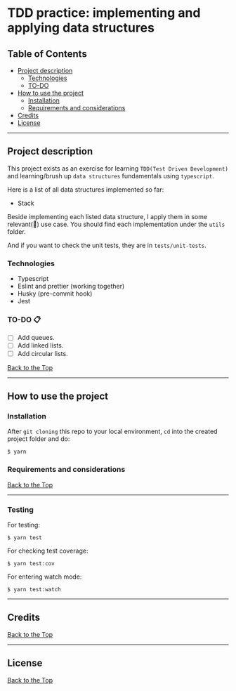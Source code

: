 # TDD practice: implementing and applying data structures

## Table of Contents

- [Project description](#project-description)
  - [Technologies](#technologies)
  - [TO-DO](#to-do)
- [How to use the project](#how-to-use-the-project)
  - [Installation](#installation)
  - [Requirements and considerations](#requirements-and-considerations)
- [Credits](#credits)
- [License](#license)

---

## Project description

This project exists as an exercise for learning `TDD(Test Driven Development)` and learning/brush up `data structures` fundamentals using `typescript`.

Here is a list of all data structures implemented so far:

- Stack

Beside implementing each listed data structure, I apply them in some relevant(🤔) use case. You should find each implementation under the `utils` folder.

And if you want to check the unit tests, they are in `tests/unit-tests`.

### Technologies

- Typescript
- Eslint and prettier (working together)
- Husky (pre-commit hook)
- Jest

### TO-DO 📋

- [ ] Add queues.
- [ ] Add linked lists.
- [ ] Add circular lists.

[Back to the Top](#table-of-contents)

---

## How to use the project

### Installation

After `git cloning` this repo to your local environment, `cd` into the created project folder and do:

```
$ yarn

```

### Requirements and considerations

[Back to the Top](#table-of-contents)

---

### Testing

For testing:

```
$ yarn test
```

For checking test coverage:

```
$ yarn test:cov
```

For entering watch mode:

```
$ yarn test:watch
```

---

## Credits

[Back to the Top](#table-of-contents)

---

## License

[Back to the Top](#table-of-contents)
